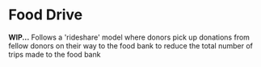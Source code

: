 # Food Drive
**WIP...**
Follows a 'rideshare' model where donors pick up donations from fellow donors on their way to the food bank to reduce the total number of trips made to the food bank
